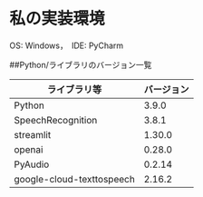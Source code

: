 # 私の実装環境

OS: Windows，　IDE: PyCharm

##Python/ライブラリのバージョン一覧

| ライブラリ等 | バージョン |
| --- | --- |
| Python | 3.9.0 |
| SpeechRecognition | 3.8.1 |
| streamlit | 1.30.0 |
| openai | 0.28.0 |
| PyAudio | 0.2.14 |
| google-cloud-texttospeech | 2.16.2 |
